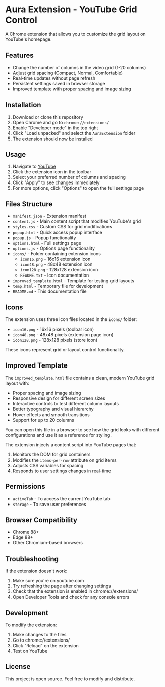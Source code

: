 # Aura Extension - YouTube Grid Control

A Chrome extension that allows you to customize the grid layout on YouTube's homepage.

## Features

- Change the number of columns in the video grid (1-20 columns)
- Adjust grid spacing (Compact, Normal, Comfortable)
- Real-time updates without page refresh
- Persistent settings saved in browser storage
- Improved template with proper spacing and image sizing

## Installation

1. Download or clone this repository
2. Open Chrome and go to `chrome://extensions/`
3. Enable "Developer mode" in the top right
4. Click "Load unpacked" and select the `AuraExtension` folder
5. The extension should now be installed

## Usage

1. Navigate to [YouTube](https://www.youtube.com)
2. Click the extension icon in the toolbar
3. Select your preferred number of columns and spacing
4. Click "Apply" to see changes immediately
5. For more options, click "Options" to open the full settings page

## Files Structure

- `manifest.json` - Extension manifest
- `content.js` - Main content script that modifies YouTube's grid
- `styles.css` - Custom CSS for grid modifications
- `popup.html` - Quick access popup interface
- `popup.js` - Popup functionality
- `options.html` - Full settings page
- `options.js` - Options page functionality
- `icons/` - Folder containing extension icons
  - `icon16.png` - 16x16 extension icon
  - `icon48.png` - 48x48 extension icon
  - `icon128.png` - 128x128 extension icon
  - `README.txt` - Icon documentation
- `improved_template.html` - Template for testing grid layouts
- `temp.html` - Temporary file for development
- `README.md` - This documentation file

## Icons

The extension uses three icon files located in the `icons/` folder:
- `icon16.png` - 16x16 pixels (toolbar icon)
- `icon48.png` - 48x48 pixels (extension page icon)
- `icon128.png` - 128x128 pixels (store icon)

These icons represent grid or layout control functionality.

## Improved Template

The `improved_template.html` file contains a clean, modern YouTube grid layout with:

- Proper spacing and image sizing
- Responsive design for different screen sizes
- Interactive controls to test different column layouts
- Better typography and visual hierarchy
- Hover effects and smooth transitions
- Support for up to 20 columns

You can open this file in a browser to see how the grid looks with different configurations and use it as a reference for styling.

The extension injects a content script into YouTube pages that:
1. Monitors the DOM for grid containers
2. Modifies the `items-per-row` attribute on grid items
3. Adjusts CSS variables for spacing
4. Responds to user settings changes in real-time

## Permissions

- `activeTab` - To access the current YouTube tab
- `storage` - To save user preferences

## Browser Compatibility

- Chrome 88+
- Edge 88+
- Other Chromium-based browsers

## Troubleshooting

If the extension doesn't work:
1. Make sure you're on youtube.com
2. Try refreshing the page after changing settings
3. Check that the extension is enabled in chrome://extensions/
4. Open Developer Tools and check for any console errors

## Development

To modify the extension:
1. Make changes to the files
2. Go to chrome://extensions/
3. Click "Reload" on the extension
4. Test on YouTube

## License

This project is open source. Feel free to modify and distribute.